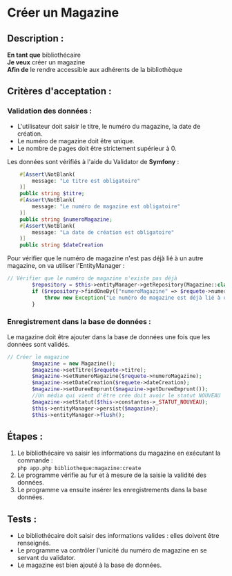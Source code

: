 # Créer un Magazine

## Description :

**En tant que** bibliothécaire  
**Je veux** créer un magazine  
**Afin de** le rendre accessible aux adhérents de la bibliothèque

## Critères d'acceptation :

### Validation des données :
* L'utilisateur doit saisir le titre, le numéro du magazine, la date de création.
* Le numéro de magazine doit être unique.
* Le nombre de pages doit être strictement supérieur à 0.


Les données sont vérifiés à l'aide du Validator de **Symfony** :

```php
    #[Assert\NotBlank(
        message: "Le titre est obligatoire"
    )]
    public string $titre;
    #[Assert\NotBlank(
        message: "Le numéro de magazine est obligatoire"
    )]
    public string $numeroMagazine;
    #[Assert\NotBlank(
        message: "La date de création est obligatoire"
    )]
    public string $dateCreation
```

Pour vérifier que le numéro de magazine n'est pas déjà lié à un autre magazine, on va utiliser l'EntityManager :
```php
// Vérifier que le numéro de magazine n'existe pas déjà
        $repository = $this->entityManager->getRepository(Magazine::class);
        if ($repository->findOneBy(["numeroMagazine" => $requete->numeroMagazine])) {
            throw new Exception("Le numéro de magazine est déjà lié à un autre magazine");
        }
```


### Enregistrement dans la base de données :
Le magazine doit être ajouter dans la base de données une fois que les données sont validés.
```php
// Créer le magazine
        $magazine = new Magazine();
        $magazine->setTitre($requete->titre);
        $magazine->setNumeroMagazine($requete->numeroMagazine);
        $magazine->setDateCreation($requete->dateCreation);
        $magazine->setDureeEmprunt($magazine->getDureeEmprunt());
        //Un média qui vient d'être crée doit avoir le statut NOUVEAU
        $magazine->setStatut($this->constantes->_STATUT_NOUVEAU);
        $this->entityManager->persist($magazine);
        $this->entityManager->flush();
```

## Étapes :

1. Le bibliothécaire va saisir les informations du magazine en exécutant la commande :     
   ```php app.php bibliotheque:magazine:create```
2. Le programme vérifie au fur et à mesure de la saisie la validité des données.
3. Le programme va ensuite insérer les enregistrements dans la base données.

## Tests :

* Le bibliothécaire doit saisir des informations valides : elles doivent être renseignés.
* Le programme va contrôler l'unicité du numéro de magazine en se servant du validator.
* Le magazine est bien ajouté à la base de données.
